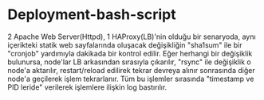 # Deployment-bash-script
2 Apache Web Server(Httpd), 1 HAProxy(LB)'nin olduğu bir senaryoda, aynı içerikteki statik web sayfalarında oluşacak değişikliğin "sha1sum" ile bir "cronjob" yardımıyla dakikada bir kontrol edilir. Eğer herhangi bir değişiklik bulunursa, node'lar LB arkasından sırasıyla çıkarılır, "rsync" ile değişiklik o node'a aktarılır, restart/reload edilirek tekrar devreya alınır sonrasında diğer node'a geçilerek işlem tekrarlanır. Tüm bu işlemler sırasında "timestamp ve PID leride" verilerek işlemlere ilişkin log bastırılır.
